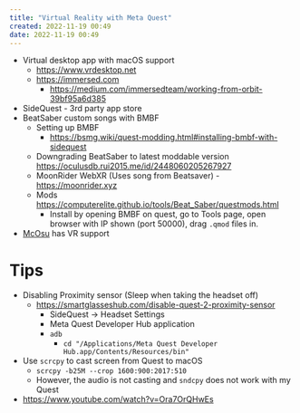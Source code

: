 ```yaml
---
title: "Virtual Reality with Meta Quest"
created: 2022-11-19 00:49
date: 2022-11-19 00:49
---
```


- Virtual desktop app with macOS support
  - https://www.vrdesktop.net
  - https://immersed.com
    - https://medium.com/immersedteam/working-from-orbit-39bf95a6d385
- SideQuest - 3rd party app store
- BeatSaber custom songs with BMBF
  - Setting up BMBF
    - https://bsmg.wiki/quest-modding.html#installing-bmbf-with-sidequest
  - Downgrading BeatSaber to latest moddable version https://oculusdb.rui2015.me/id/2448060205267927
  - MoonRider WebXR (Uses song from Beatsaver) - https://moonrider.xyz
  - Mods https://computerelite.github.io/tools/Beat_Saber/questmods.html
    - Install by opening BMBF on quest, go to Tools page, open browser with IP shown (port 50000), drag `.qmod` files in.
- [McOsu](https://store.steampowered.com/app/607260/McOsu) has VR support

# Tips
- Disabling Proximity sensor (Sleep when taking the headset off)
  - https://smartglasseshub.com/disable-quest-2-proximity-sensor
    - SideQuest -> Headset Settings
    - Meta Quest Developer Hub application
    - `adb`
      - `cd "/Applications/Meta Quest Developer Hub.app/Contents/Resources/bin"`
- Use `scrcpy` to cast screen from Quest to macOS 
  - `scrcpy -b25M --crop 1600:900:2017:510`
  - However, the audio is not casting and `sndcpy` does not work with my Quest
- https://www.youtube.com/watch?v=Ora7OrQHwEs
